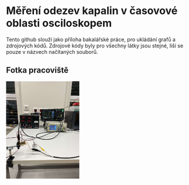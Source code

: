 # Měření odezev kapalin v časovové oblasti osciloskopem
Tento github slouží jako příloha bakalářské práce, pro ukládání grafů a zdrojových kódů.
Zdrojové kódy byly pro všechny látky jsou stejné, liší se pouze v názvech načítaných souborů.

## Fotka pracoviště
<img src="Fotky%20z%20měření/pracoviště.jpg" alt="Fotka pracoviště" width="200">

